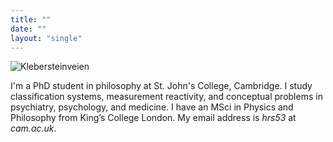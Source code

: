 ```yaml
---
title: ""
date: ""
layout: "single"
---
```


![Klebersteinveien](img/dawn-clear.jpeg)

I'm a PhD student in philosophy at St. John's College, Cambridge. I study classification systems, measurement reactivity, and conceptual problems in psychiatry, psychology, and medicine. I have an MSci in Physics and Philosophy from King’s College London. My email address is *hrs53* at *cam.ac.uk*. 